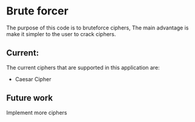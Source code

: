 # Brute forcer
The purpose of this code is to bruteforce ciphers, The main advantage is make it simpler to the user to crack ciphers.

## Current:
The current ciphers that are supported in this application are:
* Caesar Cipher

## Future work
Implement more ciphers
